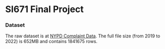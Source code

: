 # SI671 Final Project
### Dataset
The raw dataset is at [NYPD Complaint Data](https://data.cityofnewyork.us/Public-Safety/NYPD-Complaint-Data-Historic/qgea-i56i). The full file size (from 2019 to 2022) is 652MB and contains 1841675 rows.
